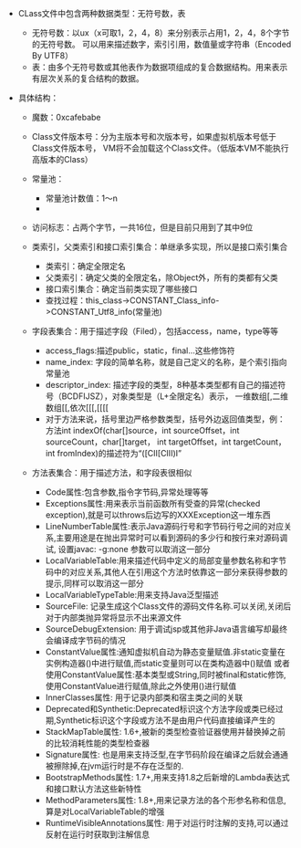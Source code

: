 - CLass文件中包含两种数据类型：无符号数，表  
    - 无符号数：以ux（x可取1，2，4，8）来分别表示占用1，2，4，8个字节的无符号数。
    可以用来描述数字，索引引用，数值量或字符串（Encoded By UTF8）
    - 表：由多个无符号数或其他表作为数据项组成的复合数据结构。用来表示有层次关系的复合结构的数据。
- 具体结构：  
    
    - 魔数：0xcafebabe
    - Class文件版本号：分为主版本号和次版本号，如果虚拟机版本号低于Class文件版本号，
    VM将不会加载这个Class文件。（低版本VM不能执行高版本的Class）
    - 常量池：  
        
        - 常量池计数值：1～n  
        -  
    - 访问标志：占两个字节，一共16位，但是目前只用到了其中9位  
    - 类索引，父类索引和接口索引集合：单继承多实现，所以是接口索引集合
    
        - 类索引：确定全限定名  
        - 父类索引：确定父类的全限定名，除Object外，所有的类都有父类  
        - 接口索引集合：确定当前类实现了哪些接口  
        - 查找过程：this_class->CONSTANT_Class_info->CONSTANT_Utf8_info(常量池)  
   
    - 字段表集合：用于描述字段（Filed），包括access，name，type等等  
        
        - access_flags:描述public，static，final...这些修饰符  
        - name_index: 字段的简单名称，就是自己定义的名称，是个索引指向常量池  
        - descriptor_index: 描述字段的类型，8种基本类型都有自己的描述符号（BCDFIJSZ），对象类型是（L+全限定名）表示，
        一维数组[,二维数组[[,依次[[[,[[[[  
        - 对于方法来说，括号里边严格参数类型，括号外边返回值类型，例：方法int indexOf(char[]source，int sourceOffset，int sourceCount，char[]target， int targetOffset，int targetCount，int fromIndex)的描述符为“([CII[CIII)I”  
        
    - 方法表集合：用于描述方法，和字段表很相似  
        
        - Code属性:包含参数,指令字节码,异常处理等等
        - Exceptions属性:用来表示当前函数所有受查的异常(checked exception),就是可以throws后边写的XXXException这一堆东西  
        - LineNumberTable属性:表示Java源码行号和字节码行号之间的对应关系,主要用途是在抛出异常时可以看到源码的多少行和按行来对源码调试,
        设置javac: -g:none 参数可以取消这一部分  
        - LocalVariableTable:用来描述代码中定义的局部变量参数名称和字节码中的对应关系,其他人在引用这个方法时依靠这一部分来获得参数的提示,同样可以取消这一部分  
        - LocalVariableTypeTable:用来支持Java泛型描述  
        - SourceFile: 记录生成这个Class文件的源码文件名称.可以关闭,关闭后对于内部类抛异常将显示不出来源文件  
        - SourceDebugExtension: 用于调试jsp或其他非Java语言编写却最终会编译成字节码的情况  
        - ConstantValue属性:通知虚拟机自动为静态变量赋值.非static变量在实例构造器<init>()中进行赋值,而static变量则可以在类构造器中<clinit>()赋值
        或者使用ConstantValue属性:基本类型或String,同时被final和static修饰,使用ConstantValue进行赋值,除此之外使用<clinit>()进行赋值  
        - InnerClasses属性: 用于记录内部类和宿主类之间的关联  
        - Deprecated和Synthetic:Deprecated标识这个方法字段或类已经过期,Synthetic标识这个字段或方法不是由用户代码直接编译产生的  
        - StackMapTable属性: 1.6+,被新的类型检查验证器使用并替换掉之前的比较消耗性能的类型检查器  
        - Signature属性: 也是用来支持泛型,在字节码阶段在编译之后就会通通被擦除掉,在jvm运行时是不存在泛型的.  
        - BootstrapMethods属性: 1.7+,用来支持1.8之后新增的Lambda表达式和接口默认方法这些新特性  
        - MethodParameters属性: 1.8+,用来记录方法的各个形参名称和信息,算是对LocalVariableTable的增强  
        - RuntimeVisibleAnnotations属性: 用于对运行时注解的支持,可以通过反射在运行时获取到注解信息 
        
